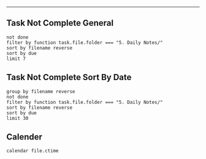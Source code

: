 ___
## Task Not Complete General
```tasks
not done
filter by function task.file.folder === "5. Daily Notes/"
sort by filename reverse
sort by due
limit 7
```

## Task Not Complete Sort By Date
```tasks
group by filename reverse
not done
filter by function task.file.folder === "5. Daily Notes/"
sort by filename reverse
sort by due
limit 30
```
## Calender
```dataview
calendar file.ctime
```

